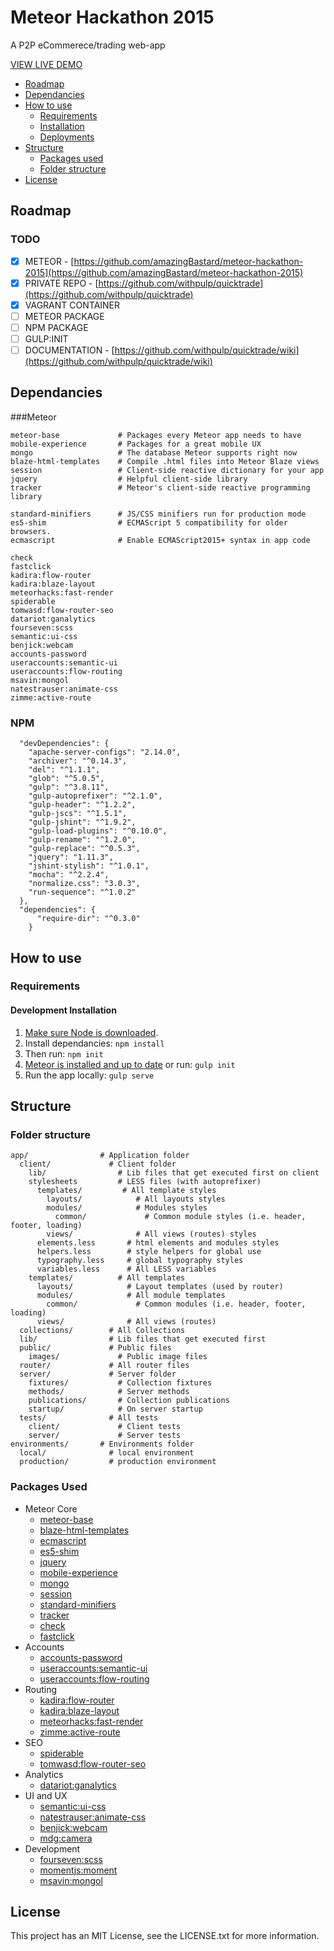 # Meteor Hackathon 2015

A P2P eCommerece/trading web-app

[VIEW LIVE DEMO](http://quicktrade.meteor.com)

* [Roadmap](#roadmap)
* [Dependancies](#dependancies)
* [How to use](#how-to-use)
  * [Requirements](#requirements)
  * [Installation](#installation)
  * [Deployments](#deployments)
* [Structure](#structure)
  * [Packages used](#packages-used)
  * [Folder structure](#folder-structure)
* [License](#license)

## Roadmap

### TODO

- [x] METEOR - [https://github.com/amazingBastard/meteor-hackathon-2015](https://github.com/amazingBastard/meteor-hackathon-2015)
- [x] PRIVATE REPO - [https://github.com/withpulp/quicktrade](https://github.com/withpulp/quicktrade)
- [x] VAGRANT CONTAINER
- [ ] METEOR PACKAGE
- [ ] NPM PACKAGE
- [ ] GULP:INIT 
- [ ] DOCUMENTATION -  [https://github.com/withpulp/quicktrade/wiki](https://github.com/withpulp/quicktrade/wiki)

## Dependancies

###Meteor
    
    meteor-base             # Packages every Meteor app needs to have
    mobile-experience       # Packages for a great mobile UX
    mongo                   # The database Meteor supports right now
    blaze-html-templates    # Compile .html files into Meteor Blaze views
    session                 # Client-side reactive dictionary for your app
    jquery                  # Helpful client-side library
    tracker                 # Meteor's client-side reactive programming library
    
    standard-minifiers      # JS/CSS minifiers run for production mode
    es5-shim                # ECMAScript 5 compatibility for older browsers.
    ecmascript              # Enable ECMAScript2015+ syntax in app code
    
    check
    fastclick
    kadira:flow-router
    kadira:blaze-layout
    meteorhacks:fast-render
    spiderable
    tomwasd:flow-router-seo
    datariot:ganalytics
    fourseven:scss
    semantic:ui-css
    benjick:webcam
    accounts-password
    useraccounts:semantic-ui
    useraccounts:flow-routing
    msavin:mongol
    natestrauser:animate-css
    zimme:active-route
    
### NPM

      "devDependencies": {
        "apache-server-configs": "2.14.0",
        "archiver": "^0.14.3",
        "del": "^1.1.1",
        "glob": "^5.0.5",
        "gulp": "^3.8.11",
        "gulp-autoprefixer": "^2.1.0",
        "gulp-header": "^1.2.2",
        "gulp-jscs": "^1.5.1",
        "gulp-jshint": "^1.9.2",
        "gulp-load-plugins": "^0.10.0",
        "gulp-rename": "^1.2.0",
        "gulp-replace": "^0.5.3",
        "jquery": "1.11.3",
        "jshint-stylish": "^1.0.1",
        "mocha": "^2.2.4",
        "normalize.css": "3.0.3",
        "run-sequence": "^1.0.2"
      },
      "dependencies": {
          "require-dir": "^0.3.0"
        }

## How to use

### Requirements

#### Development Installation

1. [Make sure Node is downloaded](https://nodejs.org/en/download/).
2. Install dependancies: `npm install`
3. Then run: `npm init`
4. [Meteor is installed and up to date](https://www.meteor.com/install) or run: `gulp init`
5. Run the app locally: `gulp serve`

## Structure

### Folder structure

```
app/                # Application folder
  client/             # Client folder
    lib/                # Lib files that get executed first on client
    stylesheets         # LESS files (with autoprefixer)
      templates/         # All template styles
        layouts/            # All layouts styles
        modules/            # Modules styles
          common/             # Common module styles (i.e. header, footer, loading)
        views/              # All views (routes) styles
      elements.less       # html elements and modules styles
      helpers.less        # style helpers for global use
      typography.less     # global typography styles
      variables.less      # All LESS variables
    templates/          # All templates
      layouts/            # Layout templates (used by router)
      modules/            # All module templates
        common/             # Common modules (i.e. header, footer, loading)
      views/              # All views (routes)
  collections/        # All Collections
  lib/                # Lib files that get executed first
  public/             # Public files
    images/             # Public image files
  router/             # All router files
  server/             # Server folder
    fixtures/           # Collection fixtures
    methods/            # Server methods
    publications/       # Collection publications
    startup/            # On server startup
  tests/              # All tests
    client/             # Client tests
    server/             # Server tests
environments/       # Environments folder
  local/              # local environment
  production/         # production environment

```

### Packages Used

* Meteor Core
  * [meteor-base](http://github.com/meteor/meteor/tree/devel/packages/meteor-base)
  * [blaze-html-templates](https://github.com/meteor/meteor/tree/devel/packages/blaze-html-templates)
  * [ecmascript](https://github.com/meteor/meteor/tree/devel/packages/ecmascript)
  * [es5-shim](https://github.com/meteor/meteor/tree/devel/packages/es5-shim)
  * [jquery](https://github.com/meteor/meteor/tree/devel/packages/jquery)
  * [mobile-experience](https://github.com/meteor/meteor/tree/devel/packages/mobile-experience)
  * [mongo](https://github.com/meteor/meteor/tree/devel/packages/mongo)
  * [session](https://github.com/meteor/meteor/tree/devel/packages/session)
  * [standard-minifiers](https://github.com/meteor/meteor/tree/devel/packages/standard-minifiers)
  * [tracker](https://github.com/meteor/meteor/tree/devel/packages/tracker)
  * [check](https://github.com/meteor/meteor/tree/devel/packages/check)
  * [fastclick](http://github.com/meteor/meteor/tree/devel/packages/fastclick)
* Accounts
  * [accounts-password](https://github.com/meteor/meteor/tree/devel/packages/accounts-password)
  * [useraccounts:semantic-ui](https://github.com/meteor-useraccounts/semantic-ui)
  * [useraccounts:flow-routing](https://github.com/meteor-useraccounts/flow-routing)
* Routing
  * [kadira:flow-router](https://github.com/kadirahq/flow-router)
  * [kadira:blaze-layout](https://github.com/kadirahq/blaze-layout)
  * [meteorhacks:fast-render](https://github.com/meteorhacks/fast-render)
  * [zimme:active-route](https://github.com/zimme/meteor-active-route)
* SEO
  * [spiderable](https://github.com/meteor/meteor/tree/devel/packages/spiderable)
  * [tomwasd:flow-router-seo](https://github.com/tomwasd/flow-router-seo)
* Analytics
  * [datariot:ganalytics](https://github.com/datariot/meteor-ganalytics)
* UI and UX
  * [semantic:ui-css](https://github.com/Semantic-Org/Semantic-UI-CSS)
  * [natestrauser:animate-css](https://github.com/nate-strauser/meteor-animate-css/)
  * [benjick:webcam](https://github.com/benjick/meteor-webcam)
  * [mdg:camera](https://github.com/meteor/mobile-packages/tree/master/packages/mdg:camera)
* Development
  * [fourseven:scss](https://github.com/fourseven/meteor-scss)
  * [momentjs:moment](https://github.com/moment/moment)
  * [msavin:mongol](https://github.com/msavin/Mongol)

## License

This project has an MIT License, see the LICENSE.txt for more information.
